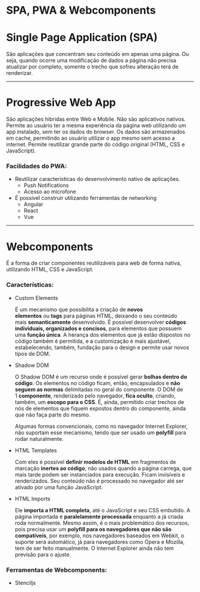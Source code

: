 # SPA, PWA & Webcomponents

# Single Page Application (SPA)

São aplicações que concentram seu conteúdo em apenas uma página.
Ou seja, quando ocorre uma modificação de dados a página não precisa atualizar por completo, somente o trecho que sofreu alteração terá de renderizar.

---

# Progressive Web App

São aplicações hibridas entre Web e Mobile.
Não são aplicativos nativos.
Permite ao usuário ter a mesma experiência da página web utilizando um app instalado, sem ter os dados do browser.
Os dados são armazenados em cache, permitindo ao usuário utilizar o app mesmo sem acesso a internet.
Permite reutilizar grande parte do código original (HTML, CSS e JavaScript).

### Facilidades do PWA:

- Reutilizar características do desenvolvimento nativo de aplicações.
    - Push Notifications
    - Acesso ao microfone
- É possível construir utilizando ferramentas de networking
    - Angular
    - React
    - Vue

---

# Webcomponents

É a forma de criar componentes reutilizáveis para web de forma nativa, utilizando HTML, CSS e JavaScript.

### Características:

- Custom Elements
    
    É um mecanismo que possibilita a criação de **novos elementos** ou **tags** para páginas HTML, deixando o seu conteúdo mais **semanticamente** desenvolvido. É possível desenvolver **códigos individuais, organizados e concisos**, para elementos que possuem uma **função única**. A herança dos elementos que já estão dispostos no código também é permitida, e a customização é mais ajustável, estabelecendo, também, fundação para o design e permite usar novos tipos de DOM.
    
- Shadow DOM
    
    O Shadow DOM é um recurso onde é possível gerar **bolhas dentro do código**. Os elementos no código ficam, então, encapsulados e **não seguem as normas** delimitadas no geral do componente. O DOM de 1 **componente**, renderizado pelo navegador, **fica oculto**, criando, também, um **escopo para o CSS**. É, ainda, permitido criar trechos de nós de elementos que fiquem expostos dentro do componente, ainda que não faça parte do mesmo.
    
    Algumas formas convencionais, como no navegador Internet Explorer, não suportam esse mecanismo, tendo que ser usado um **polyfill** para rodar naturalmente.
    
- HTML Templates
    
    Com eles é possível **definir modelos de HTML** em fragmentos de marcação **inertes ao código**, não usados quando a página carrega, que mais tarde podem ser instanciados para execução. Ficam invisíveis e renderizados. Seu conteúdo não é processado no navegador até ser ativado por uma função JavaScript.
    
- HTML Imports
    
    Ele **importa a HTML completa**, até o JavaScript e seu CSS embutido. A página importada é **paralelamente processada** enquanto a já criada roda normalmente. Mesmo assim, é o mais problemático dos recursos, pois precisa usar um **polyfill para os navegadores que não são compatíveis**, por exemplo, nos navegadores baseados em Webkit, o suporte será automático, já para navegadores como Opera e Mozilla, tem de ser feito manualmente. O Internet Explorer ainda não tem previsão para o ajuste.
    

### Ferramentas de Webcomponents:

- Stenciljs